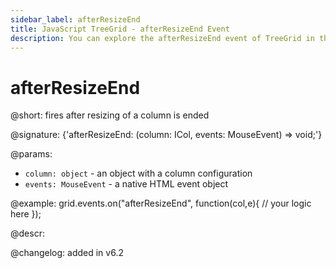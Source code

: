 ```yaml
---
sidebar_label: afterResizeEnd
title: JavaScript TreeGrid - afterResizeEnd Event 
description: You can explore the afterResizeEnd event of TreeGrid in the documentation of the DHTMLX JavaScript UI library. Browse developer guides and API reference, try out code examples and live demos, and download a free 30-day evaluation version of DHTMLX Suite.
---
```


# afterResizeEnd

@short: fires after resizing of a column is ended

@signature: {'afterResizeEnd: (column: ICol, events: MouseEvent) => void;'}

@params:
- `column: object` - an object with a column configuration
- `events: MouseEvent` - a native HTML event object

@example:
grid.events.on("afterResizeEnd", function(col,e){
	// your logic here
});

@descr:

@changelog:
added in v6.2
